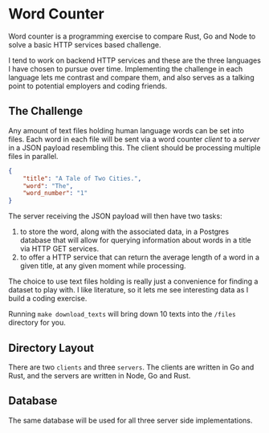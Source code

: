 
# Word Counter
Word counter is a programming exercise to compare Rust, Go and Node to solve a basic HTTP services based challenge. 

I tend to work on backend HTTP services and these are the three languages I have chosen to pursue over time. Implementing the challenge in each language lets me contrast and compare them, and also serves as a talking point to potential employers and coding friends.

## The Challenge

Any amount of text files holding human language words can be set into files. Each word in each file will be sent via a word counter *client* to a *server* in a JSON payload resembling this. The client should be processing multiple files in parallel. 

```json
{
    "title": "A Tale of Two Cities.",
    "word": "The",
    "word_number": "1"
}
```

The server receiving the JSON payload will then have two tasks:

1) to store the word, along with the associated data, in a Postgres database that will allow for querying information about words in a title via HTTP GET services.
2) to offer a HTTP service that can return the average length of a word in a given title, at any given moment while processing.

The choice to use text files holding is really just a convenience for finding a dataset to play with. I like literature, so it lets me see interesting data as I build a coding exercise.

Running `make download_texts` will bring down 10 texts into the `/files` directory for you.

## Directory Layout

There are two `clients` and three `servers`. The clients are written in Go and Rust, and the servers are written in Node, Go and Rust. 

## Database

The same database will be used for all three server side implementations.

